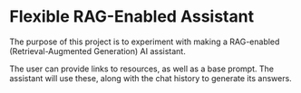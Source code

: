 # Flexible RAG-Enabled Assistant
The purpose of this project is to experiment with making a RAG-enabled (Retrieval-Augmented Generation) AI assistant.

The user can provide links to resources, as well as a base prompt. The assistant will use these, along with the chat history to generate its answers.